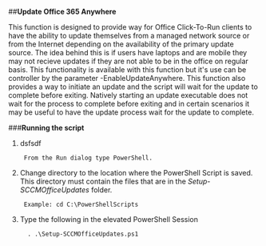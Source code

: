 ##**Update Office 365 Anywhere**

This function is designed to provide way for Office Click-To-Run clients to have the ability to update themselves from a managed network source
or from the Internet depending on the availability of the primary update source.  The idea behind this is if users have laptops and are mobile 
they may not recieve updates if they are not able to be in the office on regular basis.  This functionality is available with this function but it's 
use can be controller by the parameter -EnableUpdateAnywhere.  This function also provides a way to initiate an update and the script will wait
for the update to complete before exiting. Natively starting an update executable does not wait for the process to complete before exiting and
in certain scenarios it may be useful to have the update process wait for the update to complete.

###**Running the script**

1. dsfsdf

		From the Run dialog type PowerShell.

3. Change directory to the location where the PowerShell Script is saved. This directory must contain the files that are in the *Setup-SCCMOfficeUpdates* folder.

		Example: cd C:\PowerShellScripts

4. Type the following in the elevated PowerShell Session

		 . .\Setup-SCCMOfficeUpdates.ps1
         

